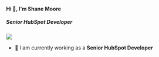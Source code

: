 #### Hi 👋, I'm Shane Moore
##### **Senior HubSpot Developer**

[![](https://visitcount.itsvg.in/api?id=mooreshane418&icon=0&color=9)](https://visitcount.itsvg.in)

- 🔭 I am currently working as a **Senior HubSpot Developer**

